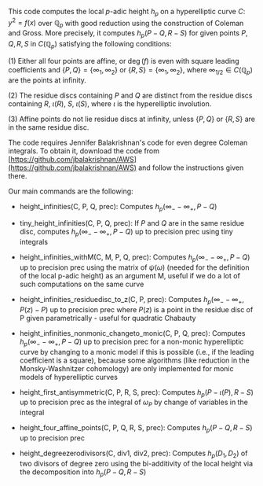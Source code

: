 This code computes the local $p$-adic height $h_p$ on a hyperelliptic curve $C\colon y^2=f(x)$ over $\mathbb{Q}_p$ with good reduction using the construction of Coleman and Gross. More precisely, it computes $h_p(P-Q,R-S)$ for given points $P,Q,R,S$ in $C(\mathbb{Q}_p)$ satisfying the following conditions:

(1) Either all four points are affine, or $\deg(f)$ is even with square leading coefficients and $\{P,Q\} =\{\infty_1,\infty_2\}$ or $\{R,S\} =\{\infty_1,\infty_2\}$, where $\infty_{1/2}\in C(\mathbb{Q}_p)$ are the points at infinity.

(2) The residue discs containing $P$ and $Q$ are distinct from the residue discs containing $R$, $\iota(R)$, $S$, $\iota(S)$, where $\iota$ is the hyperelliptic involution.

(3) Affine points do not lie residue discs at infinity, unless $\{P,Q\}$ or $\{R,S\}$ are in the same residue disc.

The code requires Jennifer Balakrishnan's code for even degree Coleman integrals. To obtain it, download the code from [https://github.com/jbalakrishnan/AWS](https://github.com/jbalakrishnan/AWS) and follow the instructions given there.

Our main commands are the following:

- height_infinities(C, P, Q, prec):    Computes $h_p(\infty_- - \infty_+, P-Q)$

- tiny_height_infinities(C, P, Q, prec):    If $P$ and $Q$ are in the same residue disc, computes $h_p(\infty_- - \infty_+, P-Q)$ up to precision prec using tiny integrals

- height_infinities_withM(C, M, P, Q, prec):     Computes $h_p(\infty_- - \infty_+, P-Q)$ up to precision prec using the matrix of $\psi(\omega)$ (needed for the definition of the local p-adic height) as an argument M, useful if we do a lot of such computations on the same curve

- height_infinities_residuedisc_to_z(C, P, prec):     Computes $h_p(\infty_- - \infty_+, P(z)-P)$ up to precision prec where $P(z)$ is a point in the residue disc of P given parametrically - useful for quadratic Chabauty

- height_infinities_nonmonic_changeto_monic(C, P, Q, prec):    Computes $h_p(\infty_- - \infty_+, P-Q)$ up to precision prec for a non-monic hyperelliptic curve by changing to a monic model if this is possible (i.e., if the leading coefficient is a square), because some algorithms (like reduction in the Monsky-Washnitzer cohomology) are only implemented for monic models of hyperelliptic curves

- height_first_antisymmetric(C, P, R, S, prec):    Computes $h_p(P-\iota(P), R-S)$ up to precision prec as the integral of $\omega_P$ by change of variables in the integral

- height_four_affine_points(C, P, Q, R, S, prec):    Computes $h_p(P-Q, R-S)$ up to precision prec

- height_degreezerodivisors(C, div1, div2, prec):    Computes $h_p(D_1, D_2)$ of two divisors of degree zero using the bi-additivity of the local height via the decomposition into $h_p(P-Q,R-S)$
